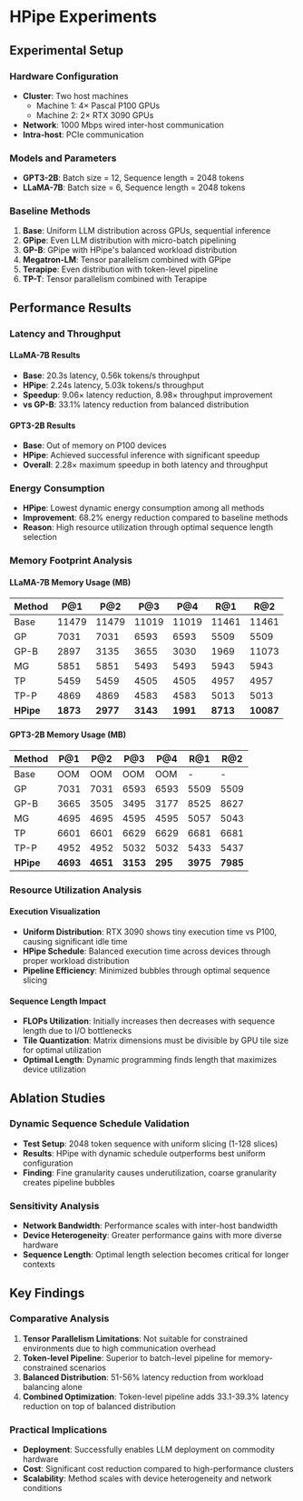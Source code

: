 # HPipe Experiments

## Experimental Setup

### Hardware Configuration
- **Cluster**: Two host machines
  - Machine 1: 4× Pascal P100 GPUs
  - Machine 2: 2× RTX 3090 GPUs
- **Network**: 1000 Mbps wired inter-host communication
- **Intra-host**: PCIe communication

### Models and Parameters
- **GPT3-2B**: Batch size = 12, Sequence length = 2048 tokens
- **LLaMA-7B**: Batch size = 6, Sequence length = 2048 tokens

### Baseline Methods
1. **Base**: Uniform LLM distribution across GPUs, sequential inference
2. **GPipe**: Even LLM distribution with micro-batch pipelining
3. **GP-B**: GPipe with HPipe's balanced workload distribution
4. **Megatron-LM**: Tensor parallelism combined with GPipe
5. **Terapipe**: Even distribution with token-level pipeline
6. **TP-T**: Tensor parallelism combined with Terapipe

## Performance Results

### Latency and Throughput

#### LLaMA-7B Results
- **Base**: 20.3s latency, 0.56k tokens/s throughput
- **HPipe**: 2.24s latency, 5.03k tokens/s throughput
- **Speedup**: 9.06× latency reduction, 8.98× throughput improvement
- **vs GP-B**: 33.1% latency reduction from balanced distribution

#### GPT3-2B Results
- **Base**: Out of memory on P100 devices
- **HPipe**: Achieved successful inference with significant speedup
- **Overall**: 2.28× maximum speedup in both latency and throughput

### Energy Consumption
- **HPipe**: Lowest dynamic energy consumption among all methods
- **Improvement**: 68.2% energy reduction compared to baseline methods
- **Reason**: High resource utilization through optimal sequence length selection

### Memory Footprint Analysis

#### LLaMA-7B Memory Usage (MB)
| Method | P@1 | P@2 | P@3 | P@4 | R@1 | R@2 |
|--------|-----|-----|-----|-----|-----|-----|
| Base   | 11479 | 11479 | 11019 | 11019 | 11461 | 11461 |
| GP     | 7031 | 7031 | 6593 | 6593 | 5509 | 5509 |
| GP-B   | 2897 | 3135 | 3655 | 3030 | 1969 | 11073 |
| MG     | 5851 | 5851 | 5493 | 5493 | 5943 | 5943 |
| TP     | 5459 | 5459 | 4505 | 4505 | 4957 | 4957 |
| TP-P   | 4869 | 4869 | 4583 | 4583 | 5013 | 5013 |
| **HPipe** | **1873** | **2977** | **3143** | **1991** | **8713** | **10087** |

#### GPT3-2B Memory Usage (MB)
| Method | P@1 | P@2 | P@3 | P@4 | R@1 | R@2 |
|--------|-----|-----|-----|-----|-----|-----|
| Base   | OOM | OOM | OOM | OOM | - | - |
| GP     | 7031 | 7031 | 6593 | 6593 | 5509 | 5509 |
| GP-B   | 3665 | 3505 | 3495 | 3177 | 8525 | 8627 |
| MG     | 4695 | 4695 | 4595 | 4595 | 5057 | 5043 |
| TP     | 6601 | 6601 | 6629 | 6629 | 6681 | 6681 |
| TP-P   | 4952 | 4952 | 5032 | 5032 | 5433 | 5437 |
| **HPipe** | **4693** | **4651** | **3153** | **295** | **3975** | **7985** |

### Resource Utilization Analysis

#### Execution Visualization
- **Uniform Distribution**: RTX 3090 shows tiny execution time vs P100, causing significant idle time
- **HPipe Schedule**: Balanced execution time across devices through proper workload distribution
- **Pipeline Efficiency**: Minimized bubbles through optimal sequence slicing

#### Sequence Length Impact
- **FLOPs Utilization**: Initially increases then decreases with sequence length due to I/O bottlenecks
- **Tile Quantization**: Matrix dimensions must be divisible by GPU tile size for optimal utilization
- **Optimal Length**: Dynamic programming finds length that maximizes device utilization

## Ablation Studies

### Dynamic Sequence Schedule Validation
- **Test Setup**: 2048 token sequence with uniform slicing (1-128 slices)
- **Results**: HPipe with dynamic schedule outperforms best uniform configuration
- **Finding**: Fine granularity causes underutilization, coarse granularity creates pipeline bubbles

### Sensitivity Analysis
- **Network Bandwidth**: Performance scales with inter-host bandwidth
- **Device Heterogeneity**: Greater performance gains with more diverse hardware
- **Sequence Length**: Optimal length selection becomes critical for longer contexts

## Key Findings

### Comparative Analysis
1. **Tensor Parallelism Limitations**: Not suitable for constrained environments due to high communication overhead
2. **Token-level Pipeline**: Superior to batch-level pipeline for memory-constrained scenarios
3. **Balanced Distribution**: 51-56% latency reduction from workload balancing alone
4. **Combined Optimization**: Token-level pipeline adds 33.1-39.3% latency reduction on top of balanced distribution

### Practical Implications
- **Deployment**: Successfully enables LLM deployment on commodity hardware
- **Cost**: Significant cost reduction compared to high-performance clusters
- **Scalability**: Method scales with device heterogeneity and network conditions